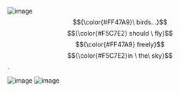 ![image](https://camo.githubusercontent.com/03323ca039a2a7c7303e2b166919e10d01eb477ada15dad39b17c9298785eb4a/68747470733a2f2f36342e6d656469612e74756d626c722e636f6d2f36303539376334306461653464333130653938643965653439346133376532322f333563383462363133623932323930332d34652f73353430783831302f613731626361356635353364333136333262376531643662653832353430636635333666373464632e706e6a)          
                                                                                           $${\color{#FF47A9}\ birds…}$$ $${\color{#F5C7E2} should  \ fly}$$ $${\color{#FF47A9}
                                                                                        freely}$$ $${\color{#F5C7E2}in   \ the\ sky}$$.

![image](https://64.media.tumblr.com/825932bb92c622f721669ad0c9111645/986105ef1a9db4a5-46/s400x600/39dfc35f5b1474d2db65d0da0c8af6858c3bdd28.gifv)
![image](https://camo.githubusercontent.com/3766ad7ce4f9f5be510a48f6bf85b87e56b9255eab996032e24a4b6fe94e3eaf/68747470733a2f2f36342e6d656469612e74756d626c722e636f6d2f30333236313130306461336165323365666161623034623337633062373730382f333563383462363133623932323930332d66312f73353430783831302f623131636632356639353830373463303361656338313832653539303039373635323263356539662e706e6a)
